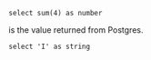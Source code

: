 ```test_query
select sum(4) as number
```

<Value data={data.test_query}/> is the value returned from Postgres.


```test_single_quotes
select 'I' as string
```
